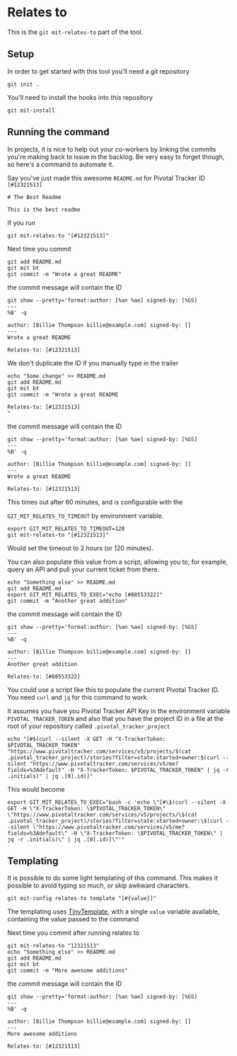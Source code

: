# Relates to

This is the `git mit-relates-to` part of the tool.

## Setup

In order to get started with this tool you'll need a git repository

``` shell,script(name="1",expected_exit_code=0)
git init .
```

You'll need to install the hooks into this repository

``` shell,script(name="2",expected_exit_code=0)
git mit-install
```

## Running the command

In projects, it is nice to help out your co-workers by linking the
commits you're making back to issue in the backlog. Be very easy to
forget though, so here's a command to automate it.

Say you've just made this awesome `README.md` for Pivotal Tracker ID
`[#12321513]`

``` markdown,file(path="README.md")
# The Best Readme

This is the best readme
```

If you run

``` shell,script(name="2",expected_exit_code=0)
git mit-relates-to "[#12321513]"
```

Next time you commit

``` shell,script(name="3",expected_exit_code=0)
git add README.md
git mit bt
git commit -m "Wrote a great README"
```

the commit message will contain the ID

``` shell,script(name="4",expected_exit_code=0)
git show --pretty='format:author: [%an %ae] signed-by: [%GS] 
---
%B' -q
```

``` text,verify(script_name="4",stream=stdout)
author: [Billie Thompson billie@example.com] signed-by: [] 
---
Wrote a great README

Relates-to: [#12321513]
```

We don't duplicate the ID if you manually type in the trailer

``` shell,script(name="3",expected_exit_code=0)
echo "Some change" >> README.md
git add README.md
git mit bt
git commit -m "Wrote a great README

Relates-to: [#12321513]
"
```

the commit message will contain the ID

``` shell,script(name="4",expected_exit_code=0)
git show --pretty='format:author: [%an %ae] signed-by: [%GS] 
---
%B' -q
```

``` text,verify(script_name="4",stream=stdout)
author: [Billie Thompson billie@example.com] signed-by: [] 
---
Wrote a great README

Relates-to: [#12321513]
```

This times out after 60 minutes, and is configurable with the

`GIT_MIT_RELATES_TO_TIMEOUT` by environment variable.

``` shell,script(name="5",expected_exit_code=0)
export GIT_MIT_RELATES_TO_TIMEOUT=120
git mit-relates-to "[#12321513]"
```

Would set the timeout to 2 hours (or 120 minutes).

You can also populate this value from a script, allowing you to, for
example, query an API and pull your current ticket from there.

``` shell,script(name="3",expected_exit_code=0)
echo "Something else" >> README.md
git add README.md
export GIT_MIT_RELATES_TO_EXEC="echo [#88553322]"
git commit -m "Another great addition"
```

the commit message will contain the ID

``` shell,script(name="4",expected_exit_code=0)
git show --pretty='format:author: [%an %ae] signed-by: [%GS] 
---
%B' -q
```

``` text,verify(script_name="4",stream=stdout)
author: [Billie Thompson billie@example.com] signed-by: [] 
---
Another great addition

Relates-to: [#88553322]
```

You could use a script like this to populate the current Pivotal Tracker
ID. You need `curl` and `jq` for this command to work.

It assumes you have you Pivotal Tracker API Key in the environment
variable `PIVOTAL_TRACKER_TOKEN` and also that you have the project ID
in a file at the root of your repository called
`.pivotal_tracker_project`

``` shell,skip()
echo "[#$(curl --silent -X GET -H "X-TrackerToken: $PIVOTAL_TRACKER_TOKEN" "https://www.pivotaltracker.com/services/v5/projects/$(cat .pivotal_tracker_project)/stories?filter=state:started+owner:$(curl --silent "https://www.pivotaltracker.com/services/v5/me?fields=%3Adefault" -H "X-TrackerToken: $PIVOTAL_TRACKER_TOKEN" | jq -r .initials)" | jq .[0].id)]"
```

This would become

``` shell,skip()
export GIT_MIT_RELATES_TO_EXEC="bash -c 'echo \"[#\$(curl --silent -X GET -H \"X-TrackerToken: \$PIVOTAL_TRACKER_TOKEN\" \"https://www.pivotaltracker.com/services/v5/projects/\$(cat .pivotal_tracker_project)/stories?filter=state:started+owner:\$(curl --silent \"https://www.pivotaltracker.com/services/v5/me?fields=%3Adefault\" -H \"X-TrackerToken: \$PIVOTAL_TRACKER_TOKEN\" | jq -r .initials)\" | jq .[0].id)]\"'"
```

## Templating

It is possible to do some light templating of this command. This makes
it possible to avoid typing so much, or skip awkward characters.

``` shell,script(expected_exit_code=0)
git mit-config relates-to template "[#{value}]"
```

The templating uses
[TinyTemplate](https://docs.rs/tinytemplate/latest/tinytemplate/), with
a single `value` variable available, containing the value passed to the
command

Next time you commit after running relates to

``` shell,script(expected_exit_code=0)
git mit-relates-to "12321513"
echo "Something else" >> README.md
git add README.md
git mit bt
git commit -m "More awesome additions"
```

the commit message will contain the ID

``` shell,script(expected_exit_code=0)
git show --pretty='format:author: [%an %ae] signed-by: [%GS] 
---
%B' -q
```

``` text,verify(stream=stdout)
author: [Billie Thompson billie@example.com] signed-by: [] 
---
More awesome additions

Relates-to: [#12321513]
```
